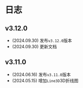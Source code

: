 # 日志

## v3.12.0

* (2024.09.30) 发布`v3.12.0`版本
* (2024.09.30) 更新文档

## v3.11.0

* (2024.06.16) 发布`v3.11.0`版本
* (2024.05.15) 增加`Line3D`3D折线图

